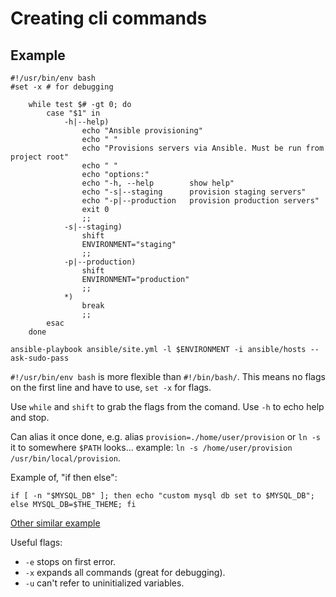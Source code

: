 # Creating cli commands


## Example

```shell
#!/usr/bin/env bash
#set -x # for debugging

    while test $# -gt 0; do
        case "$1" in
            -h|--help)
                echo "Ansible provisioning"
                echo " "
                echo "Provisions servers via Ansible. Must be run from project root"
                echo " "
                echo "options:"
                echo "-h, --help        show help"
                echo "-s|--staging      provision staging servers"
                echo "-p|--production   provision production servers"
                exit 0
                ;;
            -s|--staging)
                shift
                ENVIRONMENT="staging"
                ;;
            -p|--production)
                shift
                ENVIRONMENT="production"
                ;;
            *)
                break
                ;;
        esac
    done

ansible-playbook ansible/site.yml -l $ENVIRONMENT -i ansible/hosts --ask-sudo-pass

```

`#!/usr/bin/env bash` is more flexible than `#!/bin/bash/`. This means no flags on the first line and have to use, `set -x` for flags.

Use `while` and `shift` to grab the flags from the comand. Use `-h` to echo help and stop.

Can alias it once done, e.g. alias `provision=./home/user/provision` or `ln -s` it to somewhere `$PATH` looks... example: `ln -s /home/user/provision /usr/bin/local/provision`.

Example of, "if then else":

```shell
if [ -n "$MYSQL_DB" ]; then echo "custom mysql db set to $MYSQL_DB"; else MYSQL_DB=$THE_THEME; fi
```

[Other similar example](https://gist.github.com/pajtai/de2315fafde61e82ac17)

Useful flags: 
* `-e` stops on first error. 
* `-x` expands all commands (great for debugging). 
* `-u` can't refer to uninitialized variables.
